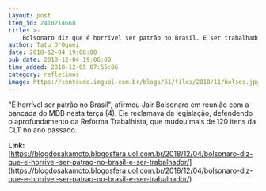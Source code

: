 ```yaml
---
layout: post
item_id: 2410214668
title: >-
    Bolsonaro diz que é horrível ser patrão no Brasil. E ser trabalhador?
author: Tatu D'Oquei
date: 2018-12-04 19:06:00
pub_date: 2018-12-04 19:06:00
time_added: 2018-12-05 07:55:06
category: refletimos
image: https://conteudo.imguol.com.br/blogs/61/files/2018/11/bolsos.jpg
---
```


"É horrível ser patrão no Brasil", afirmou Jair Bolsonaro em reunião com a bancada do MDB nesta terça (4). Ele reclamava da legislação, defendendo o aprofundamento da Reforma Trabalhista, que mudou mais de 120 itens da CLT no ano passado.

**Link:** [https://blogdosakamoto.blogosfera.uol.com.br/2018/12/04/bolsonaro-diz-que-e-horrivel-ser-patrao-no-brasil-e-ser-trabalhador/](https://blogdosakamoto.blogosfera.uol.com.br/2018/12/04/bolsonaro-diz-que-e-horrivel-ser-patrao-no-brasil-e-ser-trabalhador/)

